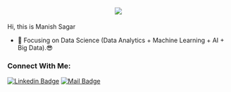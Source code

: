 
<h1 align="center">
  <a href="https://git.io/typing-svg">
    <img src="https://readme-typing-svg.herokuapp.com/?lines=Hi,+There!+👋;This+is+Manish+Sagar....;Nice+to+meet+you!&center=true&size=30">
  </a>
</h1>

Hi, this is Manish Sagar

- 🔭 Focusing on Data Science (Data Analytics + Machine Learning + AI + Big Data).😎



### Connect With Me:

[![Linkedin Badge](https://img.shields.io/badge/LinkedIn-0077B5?style=for-the-badge&logo=linkedin&logoColor=white)](https://www.linkedin.com/in/manish-sagar-s/) 
[![Mail Badge](https://img.shields.io/badge/Gmail-D14836?style=for-the-badge&logo=gmail&logoColor=white)](mailto:shettymanishsagar7@gmail.com)


<!--
**manish-1305/manish-1305** is a ✨ _special_ ✨ repository because its `README.md` (this file) appears on your GitHub profile.

Here are some ideas to get you started:

- 🔭 I’m currently working on ...
- 🌱 I’m currently learning ...
- 👯 I’m looking to collaborate on ...
- 🤔 I’m looking for help with ...
- 💬 Ask me about ...
- 📫 How to reach me: ...
- 😄 Pronouns: ...
- ⚡ Fun fact: ...
-->
